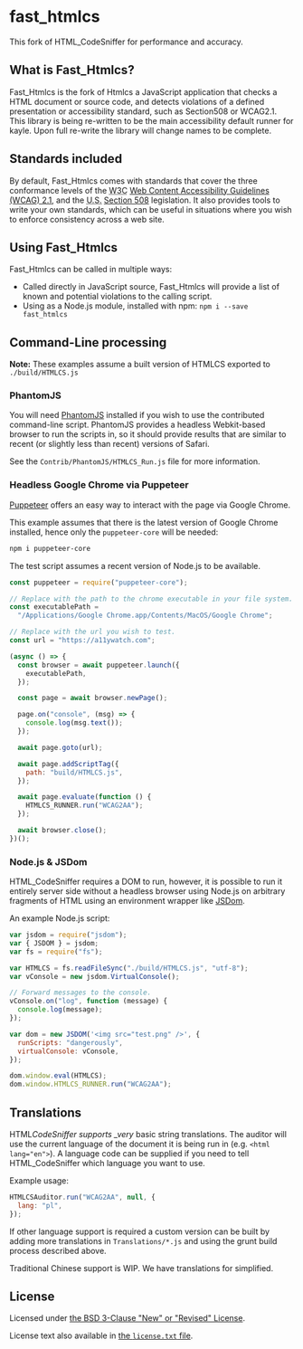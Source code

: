 # fast_htmlcs

This fork of HTML_CodeSniffer for performance and accuracy.

## What is Fast_Htmlcs?

Fast_Htmlcs is the fork of Htmlcs a JavaScript application that checks a HTML document
or source code, and detects violations of a defined presentation or accessibility
standard, such as Section508 or WCAG2.1. This library is being re-written to be the main accessibility default runner for kayle. Upon full re-write the library will change names to be complete.

## Standards included

By default, Fast_Htmlcs comes with standards that cover the three conformance
levels of the <abbr title="World Wide Web Consortium">W3C</abbr> [Web Content Accessibility Guidelines (WCAG) 2.1](https://www.w3.org/TR/WCAG21/),
and the <abbr title="United States of America">U.S.</abbr> [Section 508](http://section508.gov/index.cfm?fuseAction=stdsdoc) legislation.
It also provides tools to write your own standards, which can be useful in situations
where you wish to enforce consistency across a web site.

## Using Fast_Htmlcs

Fast_Htmlcs can be called in multiple ways:

- Called directly in JavaScript source, Fast_Htmlcs will provide a list of known
  and potential violations to the calling script.
- Using as a Node.js module, installed with npm: `npm i --save fast_htmlcs`

## Command-Line processing

**Note:** These examples assume a built version of HTMLCS exported to `./build/HTMLCS.js`

### PhantomJS

You will need [PhantomJS](http://www.phantomjs.org/) installed if you wish to
use the contributed command-line script. PhantomJS provides a headless Webkit-based
browser to run the scripts in, so it should provide results that are similar to
recent (or slightly less than recent) versions of Safari.

See the `Contrib/PhantomJS/HTMLCS_Run.js` file for more information.

### Headless Google Chrome via Puppeteer

[Puppeteer](https://developers.google.com/web/tools/puppeteer/get-started) offers an
easy way to interact with the page via Google Chrome.

This example assumes that there is the latest version of Google Chrome installed,
hence only the `puppeteer-core` will be needed:

```sh
npm i puppeteer-core
```

The test script assumes a recent version of Node.js to be available.

```javascript
const puppeteer = require("puppeteer-core");

// Replace with the path to the chrome executable in your file system. This one assumes MacOSX.
const executablePath =
  "/Applications/Google Chrome.app/Contents/MacOS/Google Chrome";

// Replace with the url you wish to test.
const url = "https://a11ywatch.com";

(async () => {
  const browser = await puppeteer.launch({
    executablePath,
  });

  const page = await browser.newPage();

  page.on("console", (msg) => {
    console.log(msg.text());
  });

  await page.goto(url);

  await page.addScriptTag({
    path: "build/HTMLCS.js",
  });

  await page.evaluate(function () {
    HTMLCS_RUNNER.run("WCAG2AA");
  });

  await browser.close();
})();
```

### Node.js & JSDom

HTML_CodeSniffer requires a DOM to run, however, it is possible to run it entirely
server side without a headless browser using Node.js on arbitrary fragments of HTML using
an environment wrapper like [JSDom](https://github.com/jsdom/jsdom).

An example Node.js script:

```javascript
var jsdom = require("jsdom");
var { JSDOM } = jsdom;
var fs = require("fs");

var HTMLCS = fs.readFileSync("./build/HTMLCS.js", "utf-8");
var vConsole = new jsdom.VirtualConsole();

// Forward messages to the console.
vConsole.on("log", function (message) {
  console.log(message);
});

var dom = new JSDOM('<img src="test.png" />', {
  runScripts: "dangerously",
  virtualConsole: vConsole,
});

dom.window.eval(HTMLCS);
dom.window.HTMLCS_RUNNER.run("WCAG2AA");
```

## Translations

HTML*CodeSniffer supports \_very* basic string translations. The auditor will use the current language of the document it is being run in (e.g. `<html lang="en">`). A language code can be supplied if you need to tell HTML_CodeSniffer which language you want to use.

Example usage:

```javascript
HTMLCSAuditor.run("WCAG2AA", null, {
  lang: "pl",
});
```

If other language support is required a custom version can be built by adding more translations in `Translations/*.js` and using the grunt build process described above.

Traditional Chinese support is WIP. We have translations for simplified.

## License

Licensed under [the BSD 3-Clause "New" or "Revised" License](https://opensource.org/licenses/BSD-3-Clause).

License text also available in [the `license.txt` file](./license.txt).
